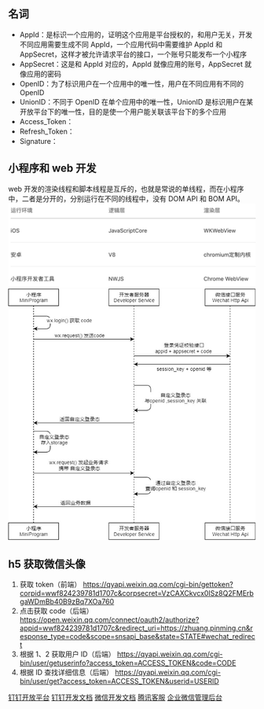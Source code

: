 ## 名词

- AppId：是标识一个应用的，证明这个应用是平台授权的，和用户无关，开发不同应用需要生成不同 AppId，一个应用代码中需要维护 AppId 和 AppSecret，这样才被允许请求平台的接口，一个账号只能发布一个小程序
- AppSecret：这是和 AppId 对应的，AppId 就像应用的账号，AppSecret 就像应用的密码
- OpenID：为了标识用户在一个应用中的唯一性，用户在不同应用有不同的 OpenID
- UnionID：不同于 OpenID 在单个应用中的唯一性，UnionID 是标识用户在某开放平台下的唯一性，目的是使一个用户能关联该平台下的多个应用
- Access_Token：
- Refresh_Token：
- Signature：

## 小程序和 web 开发

web 开发的渲染线程和脚本线程是互斥的，也就是常说的单线程，而在小程序中，二者是分开的，分别运行在不同的线程中，没有 DOM API 和 BOM API。
![](/images/minip/1.png)
![](/images/minip/2.jpg)

## h5 获取微信头像

1. 获取 token（前端）
   https://qyapi.weixin.qq.com/cgi-bin/gettoken?corpid=wwf824239781d1707c&corpsecret=VzCAXCkvcx0ISz8Q2FMErbgaWDmBb40B9zBq7XOa760
2. 点击获取 code（后端）
   https://open.weixin.qq.com/connect/oauth2/authorize?appid=wwf824239781d1707c&redirect_uri=https://zhuang.pinming.cn&response_type=code&scope=snsapi_base&state=STATE#wechat_redirect
3. 根据 1、2 获取用户 ID（后端）
   https://qyapi.weixin.qq.com/cgi-bin/user/getuserinfo?access_token=ACCESS_TOKEN&code=CODE
4. 根据 ID 查找详细信息（后端）
   https://qyapi.weixin.qq.com/cgi-bin/user/get?access_token=ACCESS_TOKEN&userid=USERID

[钉钉开放平台](https://open-dev.dingtalk.com/#/index)
[钉钉开发文档](https://ding-doc.dingtalk.com/)
[微信开发文档](https://developers.weixin.qq.com/miniprogram/dev/devtools/devtools.html)
[腾讯客服](https://kf.qq.com/faq/170419ZbuQJN170419NvYJFV.html)
[企业微信管理后台](https://work.weixin.qq.com/wework_admin/frame)
